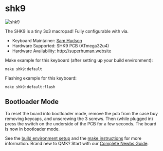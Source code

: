 # shk9

![shk9](https://i.imgur.com/FluRgiHl.jpg)

The SHK9 is a tiny 3x3 macropad! Fully configurable with via.

* Keyboard Maintainer: [Sam Hudson](https://github.com/samsamm777)
* Hardware Supported: SHK9 PCB (ATmega32u4)
* Hardware Availability: http://superhuman.website

Make example for this keyboard (after setting up your build environment):

    make shk9:default

Flashing example for this keyboard:

    make shk9:default:flash

## Bootloader Mode

To reset the board into bootloader mode, remove the pcb from the case buy removing keycaps, and unscrewing the 3 screws. Then (while plugged in) press the switch on the underside of the PCB for a few seconds. The board is now in bootloader mode.

See the [build environment setup](https://docs.qmk.fm/#/getting_started_build_tools) and the [make instructions](https://docs.qmk.fm/#/getting_started_make_guide) for more information. Brand new to QMK? Start with our [Complete Newbs Guide](https://docs.qmk.fm/#/newbs).